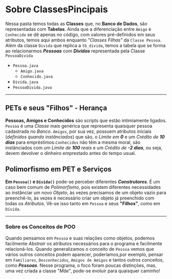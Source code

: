# Sobre ClassesPincipais
Nessa pasta temos todas as **Classes** que, no **Banco de Dados**, são representadas com **Tabelas**. Ainda que a diferenciação entre `Amigo` e `Conhecido` se dê apenas no código, com valores pré-definidos em seus atributos, temos aqui ambos enquanto *"Classes Filhas"* da `Classe Pessoa`. Além da classe `Divida` que replica a `tb_divida`, temos a tabela que se forma ao relacionarmos ***Pessoas*** com ***Dívidas*** representada pela Classe `PessoaDivida`

- `Pessoa.java`
  - `Amigo.java`
  - `Conhecido.java`
- `Divida.java`
- `PessoaDivida.java`

***
## PETs e seus "Filhos" - Herança
**Pessoas, Amigos e Conhecidos** são scripts que estão intimiamente ligados. `Pessoa` é uma *Classe* mais genérica que representa quaisquer pessoa cadastrada no *Banco*. `Amigos`, por sua vez, possuem atributos iniciais (*definidos quando instânciados*) que são, o *Limite em **0*** e um *Crédito de **10 dias*** para empréstimos.`Conhecidos` não têm a mesma moral, são instânciados com um *Limite de **100** reais* e um *Crédito de **-2 dias***, ou seja, devem devolver o dinheiro emprestado antes do tempo usual.

## Polimorfismo em PET e Serviços
**Em `Pessoa()` e `Divida()`** pode-se perceber diferentes ***Construtores***. É um caso bem comum de *Polimorfismo*, pois existem diferentes necessidades ao instânciar um novo *Objeto*, às vezes precisamos de um objeto vazio para preenchê-lo, às vezes é necessário criar um objeto já preenchido com todas os *Atributos*. Vê-se isso tanto em `Pessoa` e seus **"Filhos"**, como em `Dívida`.

***
### Sobre os Conceitos de POO
Quando pensamos em `Pessoa` e suas relações como objetos, podemos facilmente *Abstrair* os atributos necessários para o programa e facilmente relacioná-los. Quando generalizamos o conceito de `Pessoa` vemos que vários outros conceitos podem aparecer, poderíamos,por exemplo, pensar em `Familiares`, `Desconhecidos`, `Amigos de Amigos` e tantos outros conceitos, como ***Pessoas***. Nesse programa, o foco foram poucas distinções, mas, uma vez criada a classe "*Mãe*", pode-se evoluir para quaisquer caminho!   